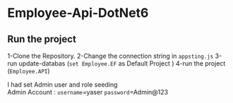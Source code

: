 # Employee-Api-DotNet6

## Run the project 
1-Clone the Repository.
2-Change the connection string in `appsting.js`
3-run  update-databas (`set Employee.EF` as Default Project )
4-run the project (`Employee.API`)

I had set Admin user and role seeding  
Admin Account :
`username`=yaser
`password`=Admin@123

